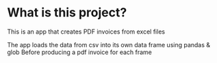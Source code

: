 # What is this project?

This is an app that creates PDF invoices from excel files 

The app loads the data from csv into its own data frame using pandas & glob
Before producing a pdf invoice for each frame 

